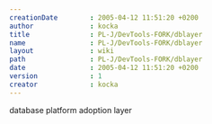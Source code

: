 ```yaml
---
creationDate        : 2005-04-12 11:51:20 +0200 
author              : kocka 
title               : PL-J/DevTools-FORK/dblayer 
name                : PL-J/DevTools-FORK/dblayer 
layout              : wiki 
path                : PL-J/DevTools-FORK/dblayer 
date                : 2005-04-12 11:51:20 +0200 
version             : 1 
creator             : kocka 
---
```

database platform adoption layer
